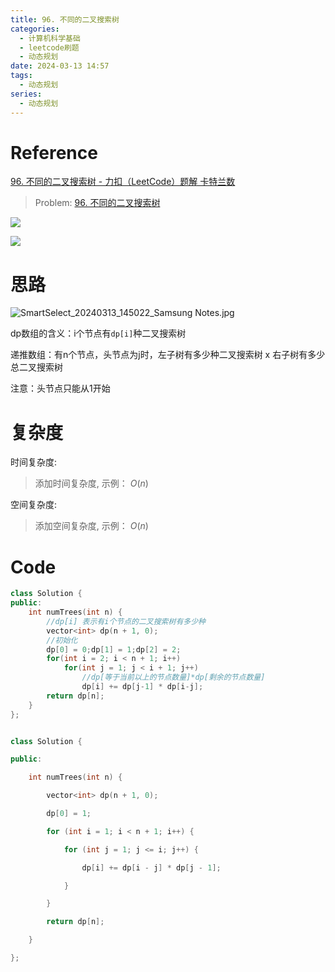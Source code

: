 ```yaml
---
title: 96. 不同的二叉搜索树
categories:
  - 计算机科学基础
  - leetcode刷题
  - 动态规划
date: 2024-03-13 14:57
tags:
  - 动态规划
series:
  - 动态规划
---
```

# Reference

[96. 不同的二叉搜索树 - 力扣（LeetCode）题解 卡特兰数](https://leetcode.cn/problems/unique-binary-search-trees/solutions/6693/hua-jie-suan-fa-96-bu-tong-de-er-cha-sou-suo-shu-b/)


> Problem: [96. 不同的二叉搜索树](https://leetcode.cn/problems/unique-binary-search-trees/description/)

![](images/posts/Pasted%20image%2020240414140534.png)

![](images/posts/Pasted%20image%2020240414140529.png)

# 思路


![SmartSelect_20240313_145022_Samsung Notes.jpg](media/SmartSelect_20240313_145022_Samsung_Notes.jpg)

  
dp数组的含义：i个节点有`dp[i]`种二叉搜索树


递推数组：有n个节点，头节点为j时，左子树有多少种二叉搜索树 x 右子树有多少总二叉搜索树


注意：头节点只能从1开始

# 复杂度


时间复杂度:

> 添加时间复杂度, 示例： $O(n)$


空间复杂度:

> 添加空间复杂度, 示例： $O(n)$


# Code

```cpp
class Solution {
public:
    int numTrees(int n) {
        //dp[i] 表示有i个节点的二叉搜索树有多少种
        vector<int> dp(n + 1, 0);
        //初始化
        dp[0] = 0;dp[1] = 1;dp[2] = 2;
        for(int i = 2; i < n + 1; i++)
            for(int j = 1; j < i + 1; j++) 
                //dp[等于当前以上的节点数量]*dp[剩余的节点数量]
                dp[i] += dp[j-1] * dp[i-j];
        return dp[n];
    }
};
```

```C++ []

class Solution {

public:

    int numTrees(int n) {

        vector<int> dp(n + 1, 0);

        dp[0] = 1;

        for (int i = 1; i < n + 1; i++) {

            for (int j = 1; j <= i; j++) {

                dp[i] += dp[i - j] * dp[j - 1];

            }

        }

        return dp[n];

    }

};

```